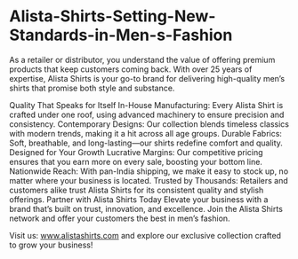 # Alista-Shirts-Setting-New-Standards-in-Men-s-Fashion
As a retailer or distributor, you understand the value of offering premium products that keep customers coming back. With over 25 years of expertise, Alista Shirts is your go-to brand for delivering high-quality men’s shirts that promise both style and substance.

Quality That Speaks for Itself
In-House Manufacturing: Every Alista Shirt is crafted under one roof, using advanced machinery to ensure precision and consistency.
Contemporary Designs: Our collection blends timeless classics with modern trends, making it a hit across all age groups.
Durable Fabrics: Soft, breathable, and long-lasting—our shirts redefine comfort and quality.
Designed for Your Growth
Lucrative Margins: Our competitive pricing ensures that you earn more on every sale, boosting your bottom line.
Nationwide Reach: With pan-India shipping, we make it easy to stock up, no matter where your business is located.
Trusted by Thousands: Retailers and customers alike trust Alista Shirts for its consistent quality and stylish offerings.
Partner with Alista Shirts Today
Elevate your business with a brand that’s built on trust, innovation, and excellence. Join the Alista Shirts network and offer your customers the best in men’s fashion.

Visit us: www.alistashirts.com and explore our exclusive collection crafted to grow your business!
